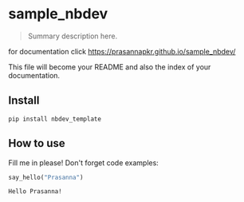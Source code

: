 # sample_nbdev
> Summary description here.


for documentation click 
https://prasannapkr.github.io/sample_nbdev/

This file will become your README and also the index of your documentation.

## Install

`pip install nbdev_template`

## How to use

Fill me in please! Don't forget code examples:

```python
say_hello("Prasanna")
```

    Hello Prasanna!

